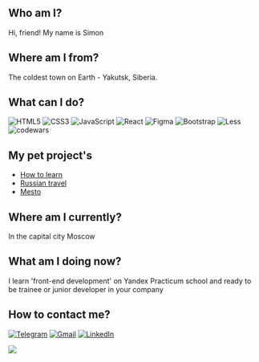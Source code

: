 ## Who am I?
Hi, friend! My name is Simon
## Where am I from?
The coldest town on Earth - Yakutsk, Siberia.
## What can I do?
   ![HTML5](https://img.shields.io/badge/html5-%23E34F26.svg?style=for-the-badge&logo=html5&logoColor=white)  ![CSS3](https://img.shields.io/badge/css3-%231572B6.svg?style=for-the-badge&logo=css3&logoColor=white) ![JavaScript](https://img.shields.io/badge/javascript-%23323330.svg?style=for-the-badge&logo=javascript&logoColor=%23F7DF1E) ![React](https://img.shields.io/badge/react-%2320232a.svg?style=for-the-badge&logo=react&logoColor=%2361DAFB)   ![Figma](https://img.shields.io/badge/figma-%23F24E1E.svg?style=for-the-badge&logo=figma&logoColor=white) 
   ![Bootstrap](https://img.shields.io/badge/bootstrap-%23563D7C.svg?style=for-the-badge&logo=bootstrap&logoColor=white)   ![Less](https://img.shields.io/badge/less-2B4C80?style=for-the-badge&logo=less&logoColor=white)
   ![codewars](https://www.codewars.com/users/simonssib/badges/small)

## My pet project's
- [How to learn](https://github.com/Simonssib/how-to-learn)
- [Russian travel](https://github.com/Simonssib/russian-travel)
- [Mesto](https://github.com/Simonssib/react-mesto-api-full)

## Where am I currently?
In the capital city Moscow

## What am I doing now?
I learn 'front-end development' on Yandex Practicum school and ready to be trainee or junior developer in your company

## How to contact me?
[![Telegram](https://img.shields.io/badge/Telegram-2CA5E0?style=for-the-badge&logo=telegram&logoColor=white)](https://t.me/s1mon_alek) [![Gmail](https://img.shields.io/badge/Gmail-D14836?style=for-the-badge&logo=gmail&logoColor=white)](mailto:alekseevsimon@gmail.com) [![LinkedIn](https://img.shields.io/badge/linkedin-%230077B5.svg?style=for-the-badge&logo=linkedin&logoColor=white)](https://www.linkedin.com/in/simon-alekseev-246382236)

![](https://komarev.com/ghpvc/?username=Simonssib&style=flat&color=blue&label=PROFILE+GUESTS)
